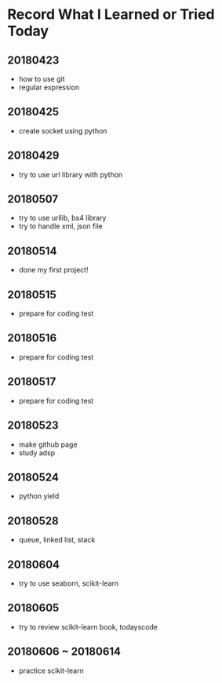 # Record What I Learned or Tried Today

## 20180423

* how to use git
* regular expression

## 20180425

* create socket using python

## 20180429

* try to use url library with python

## 20180507

* try to use urllib, bs4 library
* try to handle xml, json file

## 20180514

* done my first project!

## 20180515

* prepare for coding test

## 20180516

* prepare for coding test

## 20180517

* prepare for coding test

## 20180523

* make github page
* study adsp

## 20180524

* python yield

## 20180528

* queue, linked list, stack

## 20180604

* try to use seaborn, scikit-learn

## 20180605

* try to review scikit-learn book, todayscode

## 20180606 ~ 20180614

* practice scikit-learn


